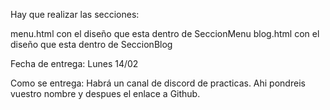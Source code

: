 Hay que realizar las secciones:

menu.html
    con el diseño que esta dentro de SeccionMenu
blog.html
    con el diseño que esta dentro de SeccionBlog

Fecha de entrega: Lunes 14/02

Como se entrega:
    Habrá un canal de discord de practicas.
    Ahi pondreis vuestro nombre y despues el enlace a Github.
